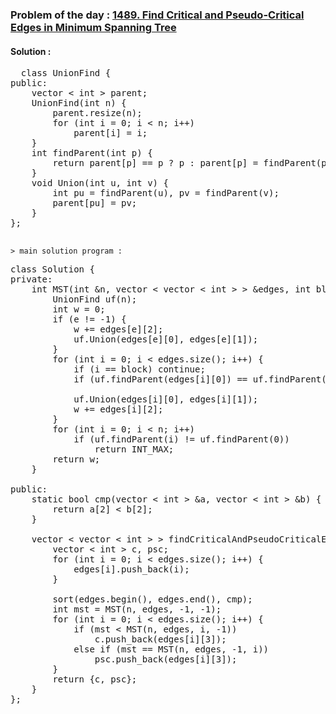 ### Problem of the day : [1489. Find Critical and Pseudo-Critical Edges in Minimum Spanning Tree](https://leetcode.com/problems/find-critical-and-pseudo-critical-edges-in-minimum-spanning-tree/)

#### Solution :
<pre>
  class UnionFind {
public:
    vector < int > parent;
    UnionFind(int n) {
        parent.resize(n);
        for (int i = 0; i < n; i++)
            parent[i] = i;
    }
    int findParent(int p) {
        return parent[p] == p ? p : parent[p] = findParent(parent[p]);
    }
    void Union(int u, int v) {
        int pu = findParent(u), pv = findParent(v);
        parent[pu] = pv;
    }
};
                            </pre>
`> main solution program :`
<pre>
class Solution {
private:
    int MST(int &n, vector < vector < int > > &edges, int block, int e) {
        UnionFind uf(n);
        int w = 0;
        if (e != -1) {
            w += edges[e][2]; 
            uf.Union(edges[e][0], edges[e][1]); 
        }
        for (int i = 0; i < edges.size(); i++) {
            if (i == block) continue; 
            if (uf.findParent(edges[i][0]) == uf.findParent(edges[i][1])) continue;

            uf.Union(edges[i][0], edges[i][1]);
            w += edges[i][2]; 
        }
        for (int i = 0; i < n; i++) 
            if (uf.findParent(i) != uf.findParent(0)) 
                return INT_MAX;
        return w;
    }

public:
    static bool cmp(vector < int > &a, vector < int > &b) {
        return a[2] < b[2]; 
    }

    vector < vector < int > > findCriticalAndPseudoCriticalEdges(int n, vector < vector < int > > &edges) {
        vector < int > c, psc;
        for (int i = 0; i < edges.size(); i++) {
            edges[i].push_back(i);
        }

        sort(edges.begin(), edges.end(), cmp);
        int mst = MST(n, edges, -1, -1);
        for (int i = 0; i < edges.size(); i++) {
            if (mst < MST(n, edges, i, -1)) 
                c.push_back(edges[i][3]);
            else if (mst == MST(n, edges, -1, i)) 
                psc.push_back(edges[i][3]);
        }
        return {c, psc};
    }
};
</pre>

